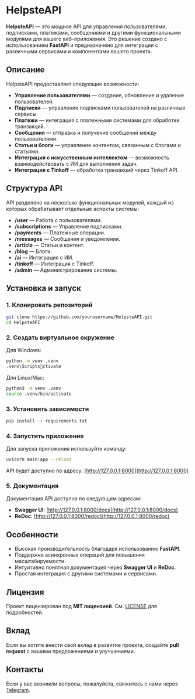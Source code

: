 
# HelpsteAPI

**HelpsteAPI** — это мощное API для управления пользователями, подписками, платежами, сообщениями и другими функциональными модулями для вашего веб-приложения. Это решение создано с использованием **FastAPI** и предназначено для интеграции с различными сервисами и компонентами вашего проекта.

## Описание

HelpsteAPI предоставляет следующие возможности:

- **Управление пользователями** — создание, обновление и удаление пользователей.
- **Подписки** — управление подписками пользователей на различные сервисы.
- **Платежи** — интеграция с платежными системами для обработки транзакций.
- **Сообщения** — отправка и получение сообщений между пользователями.
- **Статьи и блоги** — управление контентом, связанным с блогами и статьями.
- **Интеграция с искусственным интеллектом** — возможность взаимодействовать с ИИ для выполнения задач.
- **Интеграция с Tinkoff** — обработка транзакций через Tinkoff API.

## Структура API

API разделено на несколько функциональных модулей, каждый из которых обрабатывает отдельные аспекты системы:

- **/user** — Работа с пользователями.
- **/subscriptions** — Управление подписками.
- **/payments** — Платежные операции.
- **/messages** — Сообщения и уведомления.
- **/article** — Статьи и контент.
- **/blog** — Блоги.
- **/ai** — Интеграция с ИИ.
- **/tinkoff** — Интеграция с Tinkoff.
- **/admin** — Администрирование системы.

## Установка и запуск

### 1. Клонировать репозиторий

```bash
git clone https://github.com/yourusername/HelpsteAPI.git
cd HelpsteAPI
```

### 2. Создать виртуальное окружение

Для Windows:

```bash
python -m venv .venv
.venv\Scriptsctivate
```

Для Linux/Mac:

```bash
python3 -m venv .venv
source .venv/bin/activate
```

### 3. Установить зависимости

```bash
pip install -r requirements.txt
```

### 4. Запустить приложение

Для запуска приложения используйте команду:

```bash
uvicorn main:app --reload
```

API будет доступно по адресу: [http://127.0.0.1:8000](http://127.0.0.1:8000)

### 5. Документация

Документация API доступна по следующим адресам:

- **Swagger UI**: [http://127.0.0.1:8000/docs](http://127.0.0.1:8000/docs)
- **ReDoc**: [http://127.0.0.1:8000/redoc](http://127.0.0.1:8000/redoc)

## Особенности

- Высокая производительность благодаря использованию **FastAPI**.
- Поддержка асинхронных операций для повышения масштабируемости.
- Интуитивно понятная документация через **Swagger UI** и **ReDoc**.
- Простая интеграция с другими системами и сервисами.

## Лицензия

Проект лицензирован под **MIT лицензией**. См. [LICENSE](LICENSE) для подробностей.

## Вклад

Если вы хотите внести свой вклад в развитие проекта, создайте **pull request** с вашими предложениями и улучшениями.

## Контакты

Если у вас возникли вопросы, пожалуйста, свяжитесь с нами через [Telegram](https://t.me/DanilChagarnoy).
